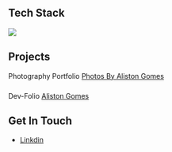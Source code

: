 ## Tech Stack
<p align="start">
    <img src="https://skillicons.dev/icons?i=html,css,js,ts,react,vue,nodejs,express,pinia,redux,tailwind,materialui,vuetify,mongodb,mysql" />
</p>

## Projects
Photography Portfolio
[Photos By Aliston Gomes](https://photos-by-aliston-gomes.vercel.app)
###
Dev-Folio
[Aliston Gomes](https://aliston-gomes-dev.vercel.app)
###
## Get In Touch 
- [Linkdin](https://www.linkedin.com/in/aliston-inas-gomes-637787230utm_source=share&utm_campaign=share_via&utm_content=profile&utm_medium=ios_app)
